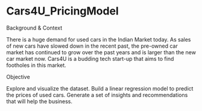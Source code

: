 # Cars4U_PricingModel

Background &amp; Context  

There is a huge demand for used cars in the Indian Market today. As sales of new cars have slowed down in the recent past, the pre-owned car market has continued to grow over the past years and is larger than the new car market now. Cars4U is a budding tech start-up that aims to find footholes in this market.

Objective

Explore and visualize the dataset.
Build a linear regression model to predict the prices of used cars.
Generate a set of insights and recommendations that will help the business.

